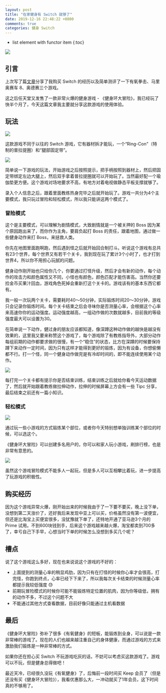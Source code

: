 ```yaml
---
layout: post
title: "在家健身有 Switch 就够了"
date: 2019-12-16 22:48:22 +0800
comments: true
categories: 健身 Switch
---
```

* list element with functor item
{:toc}

![](https://blog-1251237404.cos.ap-guangzhou.myqcloud.com/EWJChJ.jpg)

## 引言

上次写了篇[文章](https://blog.forecho.com/buy-nintendo-switch.html)分享了我购买 Switch 的经历以及简单测评了一下有氧拳击、马里奥赛车 8、奥德赛三个游戏。

这之后任天堂又发售了一款非常火爆的健身游戏 - 《健身环大冒险》，我已经玩了快半个月了，今天这篇文章我主要就分享这款游戏的使用体验。

<!--more-->

## 玩法

![](https://blog-1251237404.cos.ap-guangzhou.myqcloud.com/c10CUD.jpg)

这款游戏不同于以往的 Switch 游戏，它有器材拆才能玩，一个“Ring-Con"（特制的普拉提圈）和“腿部固定带”。

![](https://blog-1251237404.cos.ap-guangzhou.myqcloud.com/Dv17B7.jpg)

简单说一下游戏的玩法，开始游戏之后按照提示，把手柄按照到器材上，然后把固定带绑定左边大腿上，然后双手拿着普拉提圈就可以开始玩了。当然最好配一个瑜伽垫更方便。这个游戏对场地要求不高，有地方对着电视做静态平板支撑就够了。

录入个人信息之后，跟着里面教练热身完毕之后就开始玩了。游戏一共分为4个主要模式，我只玩过冒险和轻松模式，所以我只能讲这两个模式了。

### 冒险模式

这个是主要模式，可以理解为剧情模式，大致剧情就是一个被关押的 Boss 因为某个原因跑出来了，而你作为主角，要肩负起打 Boss 的责任，跟着地图，通过做一些健身动作来打 Boss，来拯救人类。

你先在地图里面跑啊跑，然后遇到怪之后就开始回合制打斗。听说这个游戏有总共有23个世界，每个世界又有若干个关卡，我到现在玩了累计3个小时了，也才打到世界4，所以你不用担心玩腻的问题。

健身动作刚开始也只给你几个，你要通过打怪升级，然后才会有新的动作，每个动作的攻击力和颜色属性又不同，小怪也有颜色，颜色匹配才能伤害高。当然你还要捡金币买果汁回血，游戏角色死掉会重新打这个关卡的。游戏该有的基本东西它都有。

我一般一次玩两个关卡，需要耗时40～50分钟，实际锻炼时间20～30分钟，游戏只会记录你锻炼时间。每个关卡结束之后会寻味你是否测量心率，会根据这个心率来高速你你的运动强度。运动强度越高，一组动作做的次数就越多，目前我的等级强度最大可以设置为30。

在简单说一下动作，健过身的朋友应该都知道，像深蹲这种动作做的越快是越没有效果的，这里我又要来称赞这个游戏了，每个游戏除了有教练指导外，大部分动作每组前期的动作都要求做的很慢，有一个“稳住”的状态，比方在深蹲的时候要保持蹲下来动作一定时间，因为只有这样才能得到更好的锻炼，因为有设备，你想偷懒都不行。打一个怪，同一个健身动作做完是有冷却时间的，即不能连续使用某个动作。

![](https://blog-1251237404.cos.ap-guangzhou.myqcloud.com/v6nDRd.jpg)

每打完一个关卡都有提示你是否结束训练，结束训练之后就给你看今天运动数据了，然后就开始跟着教练做拉伸动作，拉伸的时候屏幕上方会有一些 Tipc 分享，最后结束之前还有一篇小知识。


### 轻松模式

![](https://blog-1251237404.cos.ap-guangzhou.myqcloud.com/GGA5y2.jpg)

通过玩一些小游戏的方式锻炼某个部位，或者你今天特别想单独训练某个部位的时候，可以选这个。

《健身环大冒险》可以创建多名用户的，你可以和家人玩小游戏，刷排行榜，也是非常有意思的。

![](https://blog-1251237404.cos.ap-guangzhou.myqcloud.com/PBxK0p.jpg)

虽然这个游戏冒险模式不能多人一起玩，但是多人可以互相攀比着玩，进一步提高了玩游戏的积极性。

## 购买经历

因为这个游戏异常火爆，刚开始出来的时候我由于了一下要不要买，晚上没下单，没想到第二天涨价了，还好我后来发现中亚上可以买，价格虽然没有第一波便宜，但还是比淘宝上买便宜很多，没犹豫就下单了，还特地开通了亚马逊3个月的 Prime 试用。不到600块钱到手，后来这个游戏越来越火爆，淘宝都卖到700多了，幸亏自己下手早，心想当时下单的时候怎么没想到多买几个呢？

## 槽点

说了这个游戏这么多好，现在也来说说这个游戏的不好的：

- 上面提到的测量心率的稍显鸡肋，因为只有在打怪的时候你心率才会很高，打完怪，你跑到终点，心率已经下下来了，所以我每次关卡结束的时候测量心率都提示我较低强度 😓
- 前期玩冒险模式的时候你可能不能锻炼特定位置的肌肉，因为你等级低，拥有的动作不多，不过这个问题不大
- 不能通过其他方式查看数据，目前好像只能通过主机看数据

## 最后

《健身环大冒险》弥补了很多《有氧健身》的短板，能锻炼到全身，可以说是一款非常棒的游戏了。现在的人们也越来越注重自己的身体健康，而通过游戏的方式来激励我们锻炼是一种非常棒的方式。

如果你还在担心买 Switch 不玩游戏吃灰的话，不妨可以考虑买这款游戏了。游戏可以不玩，但是健身总得做吧！

最近天冷，已经很久没玩《有氧健身》了，后悔前一段时间买 Keep 会员了（但是还没有买《健身环大冒险》），我看优惠那么大，一冲动就买了1年会员，这下时间真的不够用了。